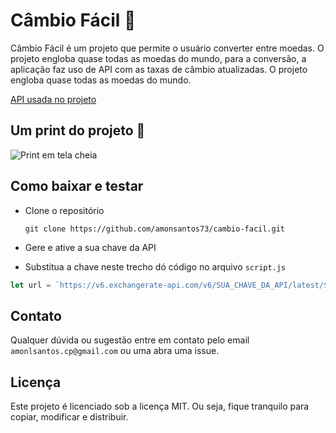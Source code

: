 # Câmbio Fácil 💱
Câmbio Fácil é um projeto que permite o usuário converter entre moedas. O projeto engloba quase todas as moedas do mundo, para a conversão, a aplicação faz uso de API com as taxas de câmbio atualizadas. O projeto engloba quase todas as moedas do mundo.

[API usada no projeto](https://www.exchangerate-api.com/)

## Um print do projeto 📸
<img alt="Print em tela cheia" src="https://i.ibb.co/Y8dTT2P/Captura-de-tela-de-2023-05-11-12-42-21.png" />

## Como baixar e testar
* Clone o repositório
    ```
    git clone https://github.com/amonsantos73/cambio-facil.git
    ```
* Gere e ative a sua chave da API

* Substitua a chave neste trecho dó código no arquivo `script.js`
```javascript
let url = `https://v6.exchangerate-api.com/v6/SUA_CHAVE_DA_API/latest/${from_currency.value}`;
```
 
## Contato
Qualquer dúvida ou sugestão entre em contato pelo email `amonlsantos.cp@gmail.com` ou uma abra uma issue.

## Licença
Este projeto é licenciado sob a licença MIT. Ou seja, fique tranquilo para copiar, modificar e distribuir.
